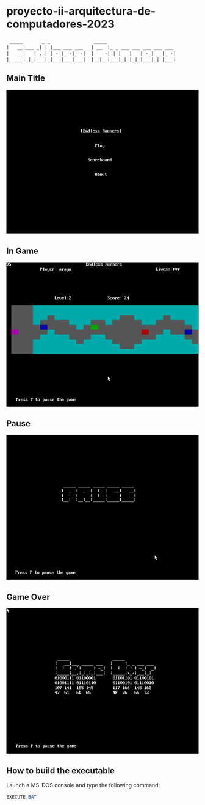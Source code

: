 # proyecto-ii-arquitectura-de-computadores-2023

 ```
  _____       _ _                _____                         
|   __|___ _| | |___ ___ ___   | __  |_ _ ___ ___ ___ ___ ___ 
|   __|   | . | | -_|_ -|_ -|  |    -| | |   |   | -_|  _|_ -|
|_____|_|_|___|_|___|___|___|  |__|__|___|_|_|_|_|___|_| |___|
 ```                                                             
## Main Title
![Titulo](snapshots/endless_runners_title.png)

## In Game
![In Game](snapshots/endless_runners_play.png)

## Pause
![Pause](snapshots/endless_runners_pause.png)

## Game Over
![Game Over](snapshots/endless_runners_game_over.png)

## How to build the executable
Launch a MS-DOS console and type the following command:
```powershell
EXECUTE.BAT
```
